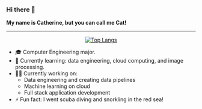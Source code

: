 ### Hi there 👋

**My name is Catherine, but you can call me Cat!**
<div align="center">

---

[![Top Langs](https://github-readme-stats.vercel.app/api/top-langs/?username=cat-matta&layout=compact&theme=rose_pine&show_icons=true&hide=HTML,CMake&count_private=true)](https://github.com/anuraghazra/github-readme-stats)

</div>

- 🎓 Computer Engineering major.
- 🔭 Currently learning: data engineering, cloud computing, and image processing.
- 👩‍💻 Currently working on: 
    - Data engineering and creating data pipelines
    - Machine learning on cloud
    - Full stack application development
- ⚡ Fun fact: I went scuba diving and snorkling in the red sea!

